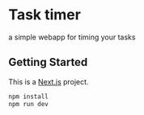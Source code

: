 # Task timer
a simple webapp for timing your tasks
## Getting Started
This is a [Next.js](https://nextjs.org/) project.
```bash
npm install
npm run dev
```

